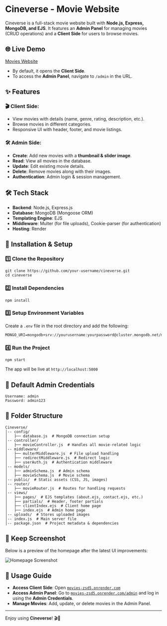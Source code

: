 # Cineverse - Movie Website

Cineverse is a full-stack movie website built with **Node.js, Express, MongoDB, and EJS**. It features an **Admin Panel** for managing movies (CRUD operations) and a **Client Side** for users to browse movies.

## 🌐 Live Demo
[Movies Website](https://movies-zsd5.onrender.com)

- By default, it opens the **Client Side**.
- To access the **Admin Panel**, navigate to `/admin` in the URL.

## ✨ Features

### 🎬 Client Side:
- View movies with details (name, genre, rating, description, etc.).
- Browse movies in different categories.
- Responsive UI with header, footer, and movie listings.

### 🛠️ Admin Side:
- **Create**: Add new movies with a **thumbnail & slider image**.
- **Read**: View all movies in the database.
- **Update**: Edit existing movie details.
- **Delete**: Remove movies along with their images.
- **Authentication**: Admin login & session management.

## 🛠️ Tech Stack
- **Backend**: Node.js, Express.js
- **Database**: MongoDB (Mongoose ORM)
- **Templating Engine**: EJS
- **Middleware**: Multer (for file uploads), Cookie-parser (for authentication)
- **Hosting**: Render

## 🚀 Installation & Setup

### 1️⃣ Clone the Repository
```
git clone https://github.com/your-username/cineverse.git
cd cineverse
```

### 2️⃣ Install Dependencies
```
npm install
```

### 3️⃣ Setup Environment Variables
Create a `.env` file in the root directory and add the following:
```
MONGO_URI=mongodb+srv://yourusername:yourpassword@cluster.mongodb.net/movies
```

### 4️⃣ Run the Project
```
npm start
```

The app will be live at `http://localhost:5000`

## 🔑 Default Admin Credentials
```
Username: admin
Password: admin123
```

## 📂 Folder Structure
```
Cineverse/
│-- config/
│   ├── database.js  # MongoDB connection setup
│-- controller/
│   ├── movieController.js  # Handles all movie-related logic
│-- middleware/
│   ├── multerMiddleware.js  # File upload handling
│   ├── redirectMiddleware.js  # Redirect logic
│   ├── userAuth.js  # Authentication middleware
│-- models/
│   ├── adminSchema.js  # Admin schema
│   ├── movieSchema.js  # Movie schema
│-- public/  # Static assets (CSS, JS, images)
│-- router/
│   ├── movieRouter.js  # Routes for handling requests
│-- views/
│   ├── pages/  # EJS templates (about.ejs, contact.ejs, etc.)
│   ├── partials/  # Header, footer partials
│   ├── clientIndex.ejs  # Client home page
│   ├── index.ejs  # Admin home page
│-- uploads/  # Stores uploaded images
│-- index.js  # Main server file
│-- package.json  # Project metadata & dependencies
```

## 📸 Keep Screenshot
Below is a preview of the homepage after the latest UI improvements:

![Homepage Screenshot](public/screenshots/homepage.png)

## 🎯 Usage Guide
- **Access Client Side**: Open [`movies-zsd5.onrender.com`](https://movies-zsd5.onrender.com)
- **Access Admin Panel**: Go to [`movies-zsd5.onrender.com/admin`](https://movies-zsd5.onrender.com/admin) and log in using the **Admin Credentials**.
- **Manage Movies**: Add, update, or delete movies in the Admin Panel.

---

Enjoy using **Cineverse**! 🎬🍿
